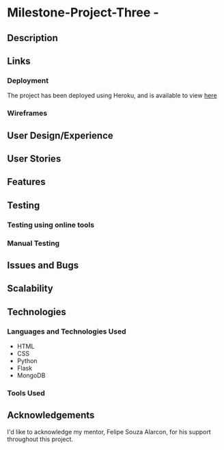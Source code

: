 # Milestone-Project-Three - 

## Description

## Links

### Deployment

The project has been deployed using Heroku, and is available to view [here](https://milestone-project-three-shaun.herokuapp.com/)

### Wireframes

## User Design/Experience

## User Stories

## Features

## Testing

### Testing using online tools

### Manual Testing

## Issues and Bugs

## Scalability

## Technologies

### Languages and Technologies Used

- HTML
- CSS
- Python
- Flask
- MongoDB


### Tools Used

## Acknowledgements

I'd like to acknowledge my mentor, Felipe Souza Alarcon, for his support throughout this project.
